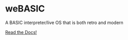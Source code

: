 # weBASIC
A BASIC interpreter/live OS that is both retro and modern

[Read the Docs!](./docs/index.md)
